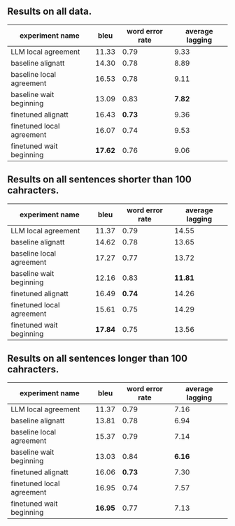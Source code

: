 ## Results on all data.
 | experiment name | bleu | word error rate | average lagging|
 | ---- | ---- | ---- | ----|
| LLM local agreement | 11.33 | 0.79 | 9.33 | 
| baseline alignatt | 14.30 | 0.78 | 8.89 | 
| baseline local agreement | 16.53 | 0.78 | 9.11 | 
| baseline wait beginning | 13.09 | 0.83 | **7.82** | 
| finetuned alignatt | 16.43 | **0.73** | 9.36 | 
| finetuned local agreement | 16.07 | 0.74 | 9.53 | 
| finetuned wait beginning | **17.62** | 0.76 | 9.06 | 
## Results on all sentences shorter than 100 cahracters.
 | experiment name | bleu | word error rate | average lagging|
 | ---- | ---- | ---- | ----|
| LLM local agreement | 11.37 | 0.79 | 14.55 | 
| baseline alignatt | 14.62 | 0.78 | 13.65 | 
| baseline local agreement | 17.27 | 0.77 | 13.72 | 
| baseline wait beginning | 12.16 | 0.83 | **11.81** | 
| finetuned alignatt | 16.49 | **0.74** | 14.26 | 
| finetuned local agreement | 15.61 | 0.75 | 14.29 | 
| finetuned wait beginning | **17.84** | 0.75 | 13.56 | 
## Results on all sentences longer than 100 cahracters.
 | experiment name | bleu | word error rate | average lagging|
 | ---- | ---- | ---- | ----|
| LLM local agreement | 11.37 | 0.79 | 7.16 | 
| baseline alignatt | 13.81 | 0.78 | 6.94 | 
| baseline local agreement | 15.37 | 0.79 | 7.14 | 
| baseline wait beginning | 13.03 | 0.84 | **6.16** | 
| finetuned alignatt | 16.06 | **0.73** | 7.30 | 
| finetuned local agreement | 16.95 | 0.74 | 7.57 | 
| finetuned wait beginning | **16.95** | 0.77 | 7.13 | 
